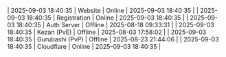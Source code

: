 | 2025-09-03 18:40:35 | Website | Online | 2025-09-03 18:40:35 |
| 2025-09-03 18:40:35 | Registration | Online | 2025-09-03 18:40:35 |
| 2025-09-03 18:40:35 | Auth Server | Offline | 2025-08-18 09:33:31 |
| 2025-09-03 18:40:35 | Kezan (PvE) | Offline | 2025-08-03 17:58:02 |
| 2025-09-03 18:40:35 | Gurubashi (PvP) | Offline | 2025-08-23 21:44:06 |
| 2025-09-03 18:40:35 | Cloudflare | Online | 2025-09-03 18:40:35 |
